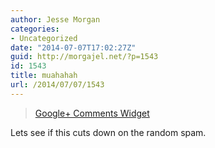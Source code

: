```yaml
---
author: Jesse Morgan
categories:
- Uncategorized
date: "2014-07-07T17:02:27Z"
guid: http://morgajel.net/?p=1543
id: 1543
title: muahahah
url: /2014/07/07/1543
---
```


> [Google+ Comments Widget](https://wordpress.org/plugins/google-comments-widget/)

<iframe class="wp-embedded-content" data-secret="75wjRNJnqz" frameborder="0" height="338" marginheight="0" marginwidth="0" sandbox="allow-scripts" scrolling="no" security="restricted" src="https://wordpress.org/plugins/google-comments-widget/embed/#?secret=75wjRNJnqz" style="position: absolute; clip: rect(1px, 1px, 1px, 1px);" title="“Google+ Comments Widget” — Plugin Directory" width="600"></iframe>

Lets see if this cuts down on the random spam.